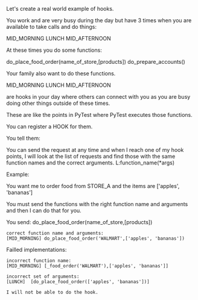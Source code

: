 Let's create a real world example of hooks.

You work and are very busy during the day but have 3 times when you are available to take calls and do things:

MID_MORNING
LUNCH
MID_AFTERNOON

At these times you do some functions:

do_place_food_order(name_of_store,[products])
do_prepare_accounts()

Your family also want to do these functions.

MID_MORNING
LUNCH
MID_AFTERNOON

are hooks in your day where others can connect with you as you are busy doing other things outside of these times.

These are like the points in PyTest where PyTest executes those functions.

You can register a HOOK for them.

You tell them:

You can send the request at any time and when I reach one of my hook points, I will look at the list of requests and find those with the same function names and the correct arguments.
L:function_name(*args)

Example:

You want me to order food from STORE_A and the items are ['apples', 'bananas']

You must send the functions with the right function name and arguments and then I can do that for you.

You send:
    do_place_food_order(name_of_store,[products])
              
    correct function name and arguments:
    [MID_MORNING] do_place_food_order('WALMART',['apples', 'bananas'])


Failled implementations:

    incorrect function name:
    [MID_MORNING] [_food_order('WALMART'),['apples', 'bananas']]

    incorrect set of arguments:
    [LUNCH]  [do_place_food_order(['apples', 'bananas'])]

    I will not be able to do the hook.